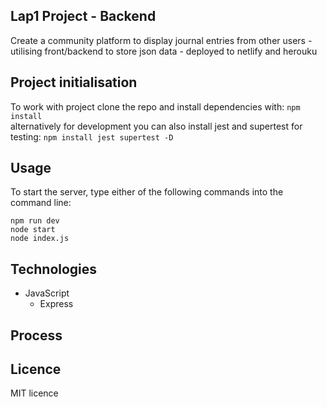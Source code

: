 ## Lap1 Project - Backend
Create a community platform to display journal entries from other users - utilising front/backend to store json data - deployed to netlify and herouku

## Project initialisation
To work with project clone the repo and install dependencies with: ``` npm install ``` <br/>
alternatively for development you can also install jest and supertest for testing: ``` npm install jest supertest -D ```

## Usage
To start the server, type either of the following commands into the command line:
```
npm run dev
node start
node index.js
```

## Technologies
- JavaScript
  - Express
  
## Process

## Licence
MIT licence
